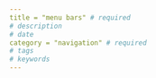 ```yaml
---
title = "menu bars" # required 
# description
# date 
category = "navigation" # required 
# tags
# keywords
---
```

